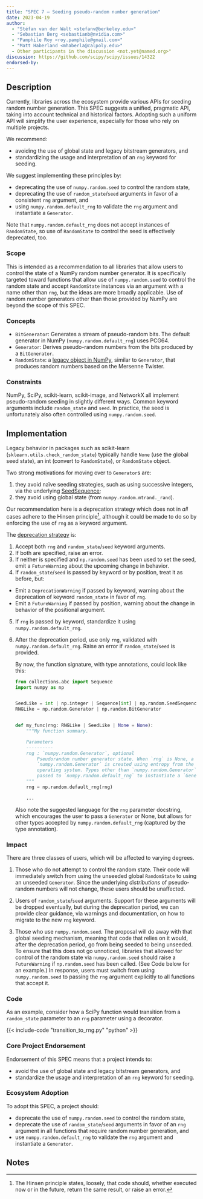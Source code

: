 ```yaml
---
title: "SPEC 7 — Seeding pseudo-random number generation"
date: 2023-04-19
author:
  - "Stéfan van der Walt <stefanv@berkeley.edu>"
  - "Sebastian Berg <sebastianb@nvidia.com>"
  - "Pamphile Roy <roy.pamphile@gmail.com>"
  - "Matt Haberland <mhaberla@calpoly.edu>"
  - Other participants in the discussion <not.yet@named.org>"
discussion: https://github.com/scipy/scipy/issues/14322
endorsed-by:
---
```


## Description

Currently, libraries across the ecosystem provide various APIs for seeding random number generation.
This SPEC suggests a unified, pragmatic API, taking into account technical and historical factors.
Adopting such a uniform API will simplify the user experience, especially for those who rely on multiple projects.

We recommend:

- avoiding the use of global state and legacy bitstream generators, and
- standardizing the usage and interpretation of an `rng` keyword for seeding.

We suggest implementing these principles by:

- deprecating the use of `numpy.random.seed` to control the random state,
- deprecating the use of `random_state`/`seed` arguments in favor of a consistent `rng` argument, and
- using `numpy.random.default_rng` to validate the `rng` argument and instantiate a `Generator`.

Note that `numpy.random.default_rng` does not accept instances of `RandomState`, so use of `RandomState` to control the seed is effectively deprecated, too.

### Scope

This is intended as a recommendation to all libraries that allow users to control the
state of a NumPy random number generator. It is specifically targeted toward functions
that allow use of `numpy.random.seed` to control the random state and accept
`RandomState` instances via an argument with a name other than `rng`, but the ideas
are more broadly applicable. Use of random number generators other than those provided
by NumPy are beyond the scope of this SPEC.

### Concepts

- `BitGenerator`: Generates a stream of pseudo-random bits. The default generator in NumPy (`numpy.random.default_rng`) uses PCG64.
- `Generator`: Derives pseudo-random numbers from the bits produced by a `BitGenerator`.
- `RandomState`: a [legacy object in NumPy](https://numpy.org/doc/stable/reference/random/index.html), similar to `Generator`, that produces random numbers based on the Mersenne Twister.

### Constraints

NumPy, SciPy, scikit-learn, scikit-image, and NetworkX all implement pseudo-random seeding in slightly different ways.
Common keyword arguments include `random_state` and `seed`.
In practice, the seed is unfortunately also often controlled using `numpy.random.seed`.

## Implementation

Legacy behavior in packages such as scikit-learn (`sklearn.utils.check_random_state`) typically handle `None` (use the global seed state), an int (convert to `RandomState`), or `RandomState` object.

Two strong motivations for moving over to `Generator`s are:

1. they avoid naïve seeding strategies, such as using successive integers, via the underlying [SeedSequence](https://numpy.org/doc/stable/reference/random/parallel.html#seedsequence-spawning);
2. they avoid using global state (from `numpy.random.mtrand._rand`).

Our recommendation here is a deprecation strategy which does not in _all_ cases adhere to the Hinsen principle[^hinsen],
although it could be made to do so by enforcing the use of `rng` as a keyword argument.

[^hinsen]: The Hinsen principle states, loosely, that code should, whether executed now or in the future, return the same result, or raise an error.

The [deprecation strategy](https://github.com/scientific-python/specs/pull/180#issuecomment-1515248009) is:

1. Accept both `rng` and `random_state`/`seed` keyword arguments.
2. If both are specified, raise an error.
3. If neither is specified and `np.random.seed` has been used to set the seed, emit a `FutureWarning` about the upcoming change in behavior.
4. If `random_state`/`seed` is passed by keyword or by position, treat it as before, but:

- Emit a `DeprecationWarning` if passed by keyword, warning about the deprecation of keyword `random_state` in favor of `rng`.
- Emit a `FutureWarning` if passed by position, warning about the change in behavior of the positional argument.

5. If `rng` is passed by keyword, standardize it using `numpy.random.default_rng`.
6. After the deprecation period, use only `rng`, validated with `numpy.random.default_rng`.
   Raise an error if `random_state`/`seed` is provided.

   By now, the function signature, with type annotations, could look like this:

   ```python
   from collections.abc import Sequence
   import numpy as np


   SeedLike = int | np.integer | Sequence[int] | np.random.SeedSequence
   RNGLike = np.random.Generator | np.random.BitGenerator


   def my_func(rng: RNGLike | SeedLike | None = None):
       """My function summary.

       Parameters
       ----------
       rng : `numpy.random.Generator`, optional
           Pseudorandom number generator state. When `rng` is None, a new
           `numpy.random.Generator` is created using entropy from the
           operating system. Types other than `numpy.random.Generator` are
           passed to `numpy.random.default_rng` to instantiate a `Generator`.
       """
       rng = np.random.default_rng(rng)

       ...

   ```

   Also note the suggested language for the `rng` parameter docstring, which encourages the user to pass a `Generator` or None, but allows for other types accepted by `numpy.random.default_rng` (captured by the type annotation).

### Impact

There are three classes of users, which will be affected to varying degrees.

1. Those who do not attempt to control the random state.
   Their code will immediately switch from using the unseeded global `RandomState` to using an unseeded `Generator`.
   Since the underlying _distributions_ of pseudo-random numbers will not change, these users should be unaffected.

2. Users of `random_state`/`seed` arguments.
   Support for these arguments will be dropped eventually, but during the deprecation period, we can provide clear guidance, via warnings and documentation, on how to migrate to the new `rng` keyword.

3. Those who use `numpy.random.seed`.
   The proposal will do away with that global seeding mechanism, meaning that code that relies on it would, after the deprecation period, go from being seeded to being unseeded.
   To ensure that this does not go unnoticed, libraries that allowed for control of the random state via `numpy.random.seed` should raise a `FutureWarning` if `np.random.seed` has been called. (See Code below for an example.)
   In response, users must switch from using `numpy.random.seed` to passing the `rng` argument explicitly to all functions that accept it.

### Code

As an example, consider how a SciPy function would transition from a `random_state` parameter to an `rng` parameter using a decorator.

{{< include-code "transition_to_rng.py" "python" >}}

### Core Project Endorsement

Endorsement of this SPEC means that a project intends to:

- avoid the use of global state and legacy bitstream generators, and
- standardize the usage and interpretation of an `rng` keyword for seeding.

### Ecosystem Adoption

To adopt this SPEC, a project should:

- deprecate the use of `numpy.random.seed` to control the random state,
- deprecate the use of `random_state`/`seed` arguments in favor of an `rng` argument in all functions that require random number generation, and
- use `numpy.random.default_rng` to validate the `rng` argument and instantiate a `Generator`.

## Notes
